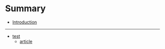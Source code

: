 # Summary

- [Introduction](README.md)

---

- [test](markdowns/test.md)
  - [article](markdowns/article.md)
